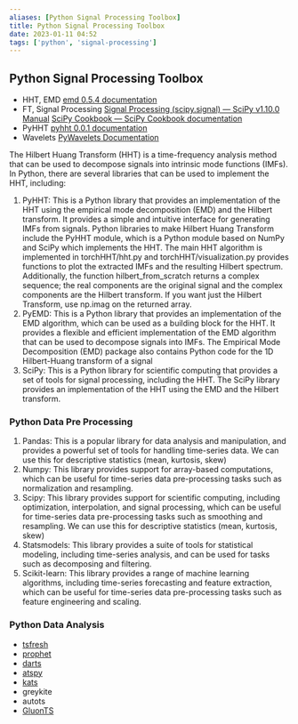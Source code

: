 ```yaml
---
aliases: [Python Signal Processing Toolbox]
title: Python Signal Processing Toolbox
date: 2023-01-11 04:52
tags: ['python', 'signal-processing']
---
```


## Python Signal Processing Toolbox

- HHT, EMD [emd 0.5.4 documentation](https://emd.readthedocs.io/en/stable/index.html)
- FT, Signal Processing [Signal Processing (scipy.signal) — SciPy v1.10.0 Manual](https://docs.scipy.org/doc/scipy/tutorial/signal.html) [SciPy Cookbook — SciPy Cookbook documentation](https://scipy-cookbook.readthedocs.io/index.html)
- PyHHT [pyhht 0.0.1 documentation](https://pyhht.readthedocs.io/en/latest/index.html)
- Wavelets [PyWavelets Documentation](https://pywavelets.readthedocs.io/en/latest/)

The Hilbert Huang Transform (HHT) is a time-frequency analysis method that can be used to decompose signals into intrinsic mode functions (IMFs). In Python, there are several libraries that can be used to implement the HHT, including:

1. PyHHT: This is a Python library that provides an implementation of the HHT using the empirical mode decomposition (EMD) and the Hilbert transform. It provides a simple and intuitive interface for generating IMFs from signals. Python libraries to make Hilbert Huang Transform include the PyHHT module, which is a Python module based on NumPy and SciPy which implements the HHT. The main HHT algorithm is implemented in torchHHT/hht.py and torchHHT/visualization.py provides functions to plot the extracted IMFs and the resulting Hilbert spectrum. Additionally, the function hilbert_from_scratch returns a complex sequence; the real components are the original signal and the complex components are the Hilbert transform. If you want just the Hilbert Transform, use np.imag on the returned array.
2. PyEMD: This is a Python library that provides an implementation of the EMD algorithm, which can be used as a building block for the HHT. It provides a flexible and efficient implementation of the EMD algorithm that can be used to decompose signals into IMFs. The Empirical Mode Decomposition (EMD) package also contains Python code for the 1D Hilbert-Huang transform of a signal
3. SciPy: This is a Python library for scientific computing that provides a set of tools for signal processing, including the HHT. The SciPy library provides an implementation of the HHT using the EMD and the Hilbert transform.

### Python Data Pre Processing

1. Pandas: This is a popular library for data analysis and manipulation, and provides a powerful set of tools for handling time-series data. We can use this for descriptive statistics (mean, kurtosis, skew)
2. Numpy: This library provides support for array-based computations, which can be useful for time-series data pre-processing tasks such as normalization and resampling.  
3. Scipy: This library provides support for scientific computing, including optimization, interpolation, and signal processing, which can be useful for time-series data pre-processing tasks such as smoothing and resampling. We can use this for descriptive statistics (mean, kurtosis, skew)
4. Statsmodels: This library provides a suite of tools for statistical modeling, including time-series analysis, and can be used for tasks such as decomposing and filtering.
5. Scikit-learn: This library provides a range of machine learning algorithms, including time-series forecasting and feature extraction, which can be useful for time-series data pre-processing tasks such as feature engineering and scaling.

### Python Data Analysis

- [tsfresh](https://github.com/blue-yonder/tsfresh)
- [prophet](https://github.com/facebook/prophet)
- [darts](https://github.com/unit8co/darts)
- [atspy](https://github.com/firmai/atspy)
- [kats](https://github.com/facebookresearch/Kats)
- greykite
- autots
- [GluonTS](https://ts.gluon.ai/stable/)
